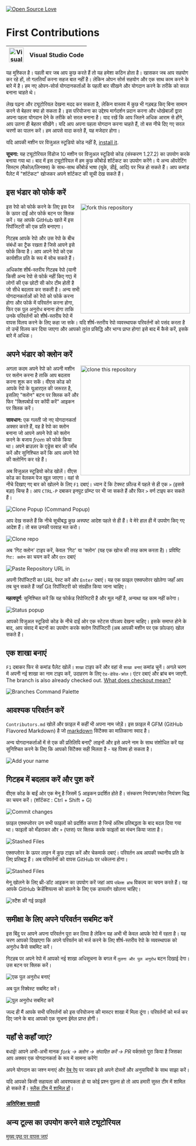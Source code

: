 [![Open Source Love](https://badges.frapsoft.com/os/v1/open-source.svg?v=103)](https://github.com/CodeWithAjaySaini)

# First Contributions

| <img alt="Visual Studio Code" src="https://upload.wikimedia.org/wikipedia/commons/1/1c/Visual_Studio_Code_1.35_icon.png" width="40"> | Visual Studio Code |
| ------------------------------------------------------------------------------------------------------------------------------------ | ------------------ |

यह मुश्किल है। पहली बार जब आप कुछ करते हैं तो यह हमेशा कठिन होता है। खासकर जब आप सहयोग कर रहे हों, तो गलतियाँ करना सहज बात नहीं है। लेकिन ओपन सोर्स सहयोग और एक साथ काम करने के बारे में है। हम नए ओपन-सोर्स योगदानकर्ताओं के पहली बार सीखने और योगदान करने के तरीके को सरल बनाना चाहते थे।

लेख पढ़ना और ट्यूटोरियल देखना मदद कर सकता है, लेकिन वास्तव में कुछ भी गड़बड़ किए बिना सामान करने से बेहतर क्या हो सकता है। इस परियोजना का उद्देश्य मार्गदर्शन प्रदान करना और धोखेबाज़ों द्वारा अपना पहला योगदान देने के तरीके को सरल बनाना है। याद रखें कि आप जितने अधिक आराम से होंगे, आप उतना ही बेहतर सीखेंगे। यदि आप अपना पहला योगदान करना चाहते हैं, तो बस नीचे दिए गए सरल चरणों का पालन करें। हम आपसे वादा करते हैं, यह मजेदार होगा।

यदि आपकी मशीन पर विजुअल स्टूडियो कोड नहीं है, [install it](https://code.visualstudio.com/download).

**सूचना:** यह ट्यूटोरियल विंडोज 10 मशीन पर विजुअल स्टूडियो कोड (संस्करण 1.27.2) का उपयोग करके बनाया गया था। बाद में इस ट्यूटोरियल में हम कुछ कीबोर्ड शॉर्टकट का उपयोग करेंगे। ये अन्य ऑपरेटिंग सिस्टम (मैकोज़/लिनक्स) के साथ-साथ कीबोर्ड भाषा (यूके, डीई, आदि) पर भिन्न हो सकते हैं। आप कमांड पैलेट में "शॉर्टकट" खोजकर अपने शॉर्टकट की सूची देख सकते हैं।

## इस भंडार को फोर्क करें

<img align="right" width="300" src="https://firstcontributions.github.io/assets/Readme/fork.png" alt="fork this repository" />

इस रेपो को फोर्क करने के लिए इस पेज के ऊपर दाईं ओर फोर्क बटन पर क्लिक करें। यह आपके GitHub खाते में इस रिपॉजिटरी की एक प्रति बनाएगा।

गिटहब आपके रेपो और उस रेपो के बीच संबंधों का ट्रैक रखता है जिसे आपने इसे फोर्क किया है। आप अपने रेपो को एक कार्यशील प्रति के रूप में सोच सकते हैं।

अधिकांश शीर्ष-स्तरीय गिटहब रेपो (यानी किसी अन्य रेपो से फोर्क नहीं किए गए) में लोगों की एक छोटी सी कोर टीम होती है जो सीधे बदलाव कर सकती है। अन्य सभी योगदानकर्ताओं को रेपो को फोर्क करना होगा और फोर्क में परिवर्तन करना होगा, फिर एक पुल अनुरोध बनाना होगा ताकि उनके परिवर्तनों को शीर्ष-स्तरीय रेपो में वापस विलय करने के लिए कहा जा सके। यदि शीर्ष-स्तरीय रेपो व्यवस्थापक परिवर्तनों को पसंद करता है तो उन्हें विलय कर दिया जाएगा और आपको तुरंत प्रसिद्धि और भाग्य प्राप्त होगा! इसे बाद में कैसे करें, इसके बारे में अधिक।

## अपने भंडार को क्लोन करें

<img align="right" width="300" src="https://firstcontributions.github.io/assets/Readme/clone.png" alt="clone this repository" />

अगला कदम अपने रेपो को अपनी मशीन पर क्लोन करना है ताकि आप बदलाव करना शुरू कर सकें। वीएस कोड को आपके रेपो के यूआरएल की जरूरत है, इसलिए "क्लोन" बटन पर क्लिक करें और फिर "क्लिपबोर्ड पर कॉपी करें" आइकन पर क्लिक करें।

**सावधान:** एक गलती जो नए योगदानकर्ता अक्सर करते हैं, वह है रेपो का क्लोन बनाना जो आपने अपने रेपो को क्लोन करने के बजाय _from_ को फोर्क किया था। अपने ब्राउज़र के एड्रेस बार की जाँच करें और सुनिश्चित करें कि आप अपने रेपो की क्लोनिंग कर रहे हैं।

अब विजुअल स्टूडियो कोड खोलें। वीएस कोड का वेलकम पेज खुल जाएगा। वहां से नीचे दिखाए गए बार को खोलने के लिए `F1` दबाएं। ध्यान दें कि टेक्स्ट फ़ील्ड में पहले से ही एक `>` (इससे बड़ा) चिन्ह है। आप `CTRL-P` दबाकर इनपुट प्रॉम्प्ट पर भी जा सकते हैं और फिर `>` वर्ण टाइप कर सकते हैं।

<img src="https://firstcontributions.github.io/assets/gui-tool-tutorials/github-windows-vs-code-tutorial/vscode-2018-08-clone.png" alt="Clone Popup (Command Popup)" />

आप देख सकते हैं कि नीचे सूचीबद्ध कुछ अस्पष्ट आदेश पहले से ही हैं। वे मेरे हाल ही में उपयोग किए गए आदेश हैं। तो बस उनकी परवाह मत करो।

<img src="https://firstcontributions.github.io/assets/gui-tool-tutorials/github-windows-vs-code-tutorial/vscode-2018-08-clone1.png" alt="Clone repo" />

अब 'गिट क्लोन' टाइप करें, केवल 'गिट' या 'क्लोन' (यह एक खोज की तरह काम करता है)।
प्रविष्टि `गिट: क्लोन` का चयन करें और `एंटर` दबाएं

<img src="https://firstcontributions.github.io/assets/gui-tool-tutorials/github-windows-vs-code-tutorial/vscode-2018-08-clone2.png" alt="Paste Repository URL in" />

अपनी रिपॉजिटरी का URL पेस्ट करें और `Enter` दबाएं। यह एक फ़ाइल एक्सप्लोरर खोलेगा जहाँ आप तब चुन सकते हैं जहाँ Git रिपॉजिटरी को संग्रहीत किया जाना चाहिए।

**महत्वपूर्ण**: सुनिश्चित करें कि यह फोर्कड रिपोजिटरी है और मूल नहीं है, अन्यथा यह काम नहीं करेगा।

<img src="https://firstcontributions.github.io/assets/gui-tool-tutorials/github-windows-vs-code-tutorial/vscode-2018-08-clone3.png" alt="Status popup" />

आपको विजुअल स्टूडियो कोड के नीचे दाईं ओर एक स्टेटस पॉपअप देखना चाहिए। इसके समाप्त होने के बाद, आप संवाद में बटनों का उपयोग करके क्लोन रिपॉजिटरी (अब आपकी मशीन पर एक फ़ोल्डर) खोल सकते हैं।

## एक शाखा बनाएं

`F1` दबाकर फिर से कमांड पैलेट खोलें। `शाखा` टाइप करें और वहां से `शाखा बनाएं` कमांड चुनें। अगले चरण में अपनी नई शाखा का नाम टाइप करें, उदाहरण के लिए `ऐड-डेविड-क्रोल`। एंटर दबाएं और ब्रांच बन जाएगी. The branch is also already checked out. [What does checkout mean?](https://www.git-scm.com/docs/git-checkout)

<img src="https://firstcontributions.github.io/assets/gui-tool-tutorials/github-windows-vs-code-tutorial/vscode-2018-08-branch.png" alt="Branches Command Palette" />

## आवश्यक परिवर्तन करें

`Contributors.md` खोलें और फ़ाइल में कहीं भी अपना नाम जोड़ें। इस फ़ाइल में GFM (GitHub Flavored Markdown) है जो <a href="https://en.wikipedia.org/wiki/Markdown">markdown</a> सिंटैक्स का मालिकाना स्वाद है।

अन्य योगदानकर्ताओं में से एक की प्रतिलिपि बनाएँ&apos; लाइनों और इसे अपने नाम के साथ संशोधित करें यह सुनिश्चित करने के लिए कि आपको सिंटैक्स सही मिलता है - यह पिक्य हो सकता है।

<img src="https://firstcontributions.github.io/assets/gui-tool-tutorials/github-windows-vs-code-tutorial/vscode-2018-08-changes.png" alt="Add your name" />

## गिटहब में बदलाव करें और पुश करें

वीएस कोड के बाईं ओर एक मेनू है जिसमें 5 आइकन प्रदर्शित होते हैं। संस्करण नियंत्रण/स्रोत नियंत्रण चिह्न का चयन करें।
(शॉर्टकट : Ctrl + Shift + G)

<img src="https://firstcontributions.github.io/assets/gui-tool-tutorials/github-windows-vs-code-tutorial/vscode-2018-08-commit.png" alt="Commit changes" />

फ़ाइल एक्सप्लोरर उन सभी फाइलों को प्रदर्शित करता है जिन्हें अंतिम प्रतिबद्धता के बाद बदल दिया गया था। फाइलों को मँडराकर और `+` (प्लस) पर क्लिक करके फाइलों का मंचन किया जाता है।

<img src="https://firstcontributions.github.io/assets/gui-tool-tutorials/github-windows-vs-code-tutorial/vscode-2018-08-commit1.png" alt="Stashed Files">

एक्सप्लोरर के ऊपर लाइन में कुछ टाइप करें और चेकमार्क दबाएं। परिवर्तन अब आपकी स्थानीय प्रति के लिए प्रतिबद्ध हैं। अब परिवर्तनों को वापस GitHub पर धकेलना होगा।

<img src="https://firstcontributions.github.io/assets/gui-tool-tutorials/github-windows-vs-code-tutorial/vscode-2018-08-push.png" alt="Stashed Files">

मेनू खोलने के लिए थ्री-डॉट आइकन का उपयोग करें जहां आप `पब्लिश ब्रांच` विकल्प का चयन करते हैं। यह आपके GitHub क्रेडेंशियल्स को डालने के लिए एक डायलॉग खोलना चाहिए।

<img src="https://firstcontributions.github.io/assets/gui-tool-tutorials/github-windows-vs-code-tutorial/vscode-2018-08-gh-auth.png" alt="स्टैश की गई फ़ाइलें ">

## समीक्षा के लिए अपने परिवर्तन सबमिट करें

इस बिंदु पर आपने अपना परिवर्तन पूरा कर लिया है लेकिन यह अभी भी केवल आपके रेपो में रहता है। यह चरण आपको दिखाएगा कि अपने परिवर्तन को मर्ज करने के लिए शीर्ष-स्तरीय रेपो के व्यवस्थापक को अनुरोध कैसे सबमिट करें।

गिटहब पर अपने रेपो में आपको नई शाखा अधिसूचना के बगल में `तुलना और पुल अनुरोध` बटन दिखाई देगा। उस बटन पर क्लिक करें।

<img src="https://firstcontributions.github.io/assets/Readme/compare-and-pull.png" alt="एक पुल अनुरोध बनाएं" />

अब पुल रिक्वेस्ट सबमिट करें।

<img src="https://firstcontributions.github.io/assets/Readme/submit-pull-request.png" alt="पुल अनुरोध सबमिट करें" />

जल्द ही मैं आपके सभी परिवर्तनों को इस परियोजना की मास्टर शाखा में मिला दूंगा। परिवर्तनों को मर्ज कर दिए जाने के बाद आपको एक सूचना ईमेल प्राप्त होगी।

## यहाँ से कहाँ जाएं?

बधाई! आपने अभी-अभी मानक _fork -> क्लोन -> संपादित करें -> PR_ वर्कफ़्लो पूरा किया है जिसका आप अक्सर एक योगदानकर्ता के रूप में सामना करेंगे!

अपने योगदान का जश्न मनाएं और [वेब ऐप](https://firstcontributions.github.io#social-share) पर जाकर इसे अपने दोस्तों और अनुयायियों के साथ साझा करें।

यदि आपको किसी सहायता की आवश्यकता हो या कोई प्रश्न पूछना हो तो आप हमारी सुस्त टीम में शामिल हो सकते हैं। [स्लैक टीम में शामिल हों](https://join.slack.com/t/firstcontributors/shared_invite/zt-1hg51qkgm-Xc7HxhsiPYNN3ofX2_I8FA)।

### [अतिरिक्त सामग्री](../additional-material/git_workflow_scenarios/additional-material.md)

## अन्य टूल्स का उपयोग करने वाले ट्यूटोरियल

[मुख्य पृष्ठ पर वापस जाएं](https://github.com/firstcontributions/first-contributions#tutorials-using-other-tools)
